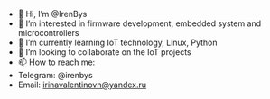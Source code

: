 - 👋 Hi, I’m @IrenBys
- 👀 I’m interested in firmware development, embedded system and microcontrollers
- 🌱 I’m currently learning IoT technology, Linux, Python
- 💞️ I’m looking to collaborate on the IoT projects
- 📫 How to reach me:
- Telegram: @irenbys
- Email: irinavalentinovn@yandex.ru

<!---
IrenBys/IrenBys is a ✨ special ✨ repository because its `README.md` (this file) appears on your GitHub profile.
You can click the Preview link to take a look at your changes.
--->
